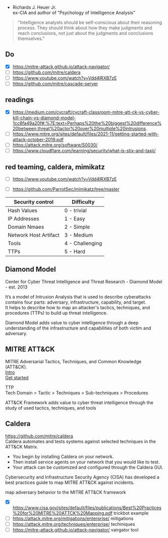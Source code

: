 - Richards J. Heuer Jr. \
ex-CIA and author of “Psychology of Intelligence Analysis”
> ‘‘Intelligence analysts should be self-conscious about their reasoning process. They should think about how they make judgments and reach conclusions, not just about the judgments and conclusions themselves.”

## Do
- [x] https://mitre-attack.github.io/attack-navigator/
- [ ] https://github.com/mitre/caldera
- [ ] https://www.youtube.com/watch?v=Vdd4lRXB7zE
- [ ] https://github.com/mitre/cascade-server

## readings
- [x] https://medium.com/cycraft/cycraft-classroom-mitre-att-ck-vs-cyber-kill-chain-vs-diamond-model-1cc8fa49a20f#:%7E:text=Perhaps%20the%20biggest%20difference%20between,threat%20actor%20over%20multiple%20intrusions.
- [ ] https://www.mitre.org/sites/default/files/2021-11/getting-started-with-attack-october-2019.pdf
- [ ] https://attack.mitre.org/software/S0030/
- [ ] https://www.cloudflare.com/learning/security/what-is-stix-and-taxii/
## red teaming, caldera, mimikatz
- [ ] https://www.youtube.com/watch?v=Vdd4lRXB7zE
- [ ] https://github.com/ParrotSec/mimikatz/tree/master


|Security control|Difficulty|
|-|-|
|Hash Values| 0 - trivial |
| IP Addresses | 1 - Easy |
| Domain Nmaes | 2 - Simple |
|Network Host Artifact | 3 - Medium |
| Tools | 4 - Challenging |
| TTPs | 5 - Hard |




## Diamond Model
Center for Cyber Threat Intelligence and Threat Research - Diamond Model - est. 2013

It’s a model of Intrusion Analysis that is used to describe cyberattacks \
contains four parts: adversary, infrastructure, capability, and target. \
It helps to describe how to map an attacker's tactics, techniques, and procedures (TTPs) to build up threat intelligence.

Diamond Model adds value to cyber intelligence through a deep understanding of the infrastructure and capabilities of both victim and adversary.

## MITRE ATT&CK 
MITRE Adversarial Tactics, Techniques, and Common Knowledge (ATT&CK). \
[Intro](https://attack.mitre.org/resources/) \
[Get started](https://www.mitre.org/sites/default/files/2021-11/getting-started-with-attack-october-2019.pdf)

TTP \
Tech Domain > Tactic > Techniques > Sub-techniques > Procedures

ATT&CK Framework adds value to cyber threat intelligence through the study of used tactics, techniques, and tools

## Caldera
https://github.com/mitre/caldera \
Caldera automates and tests systems against selected techniques in the ATT&CK Matrix.
- You begin by installing Caldera on your network.
- Then install service agents on your network that you would like to test.
- Your attack can be customized and configured through the Caldera GUI.


Cybersecurity and Infrastructure Security Agency (CISA) has developed a best practices guide to map MITRE ATT&CK against incidents.

map adversary behavior to the MITRE ATT&CK framework
- [x] https://www.cisa.gov/sites/default/files/publications/Best%20Practices%20for%20MITRE%20ATTCK%20Mapping.pdf trickbot example
- [ ] https://attack.mitre.org/mitigations/enterprise/ mitigations
- [ ] https://attack.mitre.org/techniques/enterprise/ techiniques
- [ ] https://mitre-attack.github.io/attack-navigator/ vairgator tool
